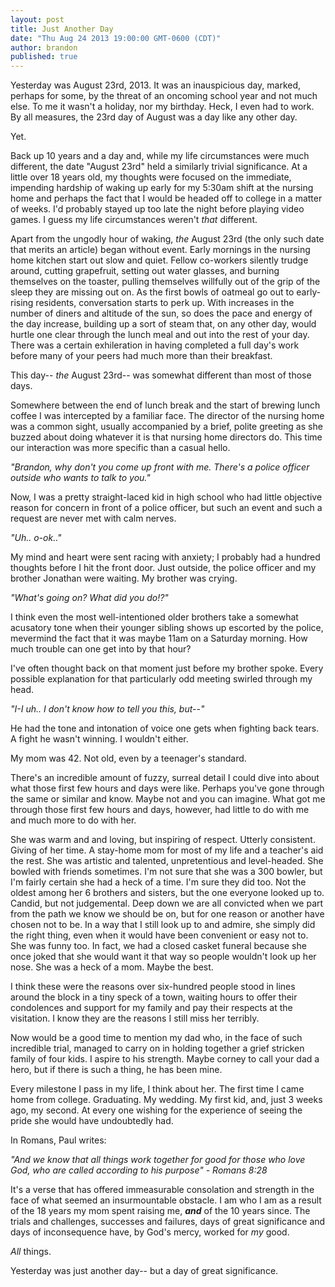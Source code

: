 ```yaml
---
layout: post
title: Just Another Day
date: "Thu Aug 24 2013 19:00:00 GMT-0600 (CDT)"
author: brandon
published: true
---
```


Yesterday was August 23rd, 2013. It was an inauspicious day, marked, perhaps for some, by the threat of an oncoming school year and not much else. To me it wasn't a holiday, nor my birthday. Heck, I even had to work. By all measures, the 23rd day of August was a day like any other day.
 
Yet.
 
Back up 10 years and a day and, while my life circumstances were much different, the date "August 23rd" held a similarly trivial significance. At a little over 18 years old, my thoughts were focused on the immediate, impending hardship of waking up early for my 5:30am shift at the nursing home and perhaps the fact that I would be headed off to college in a matter of weeks. I'd probably stayed up too late the night before playing video games. I guess my life circumstances weren't _that_ different.
 
Apart from the ungodly hour of waking, _the_ August 23rd (the only such date that merits an article) began without event. Early mornings in the nursing home kitchen start out slow and quiet. Fellow co-workers silently trudge around, cutting grapefruit, setting out water glasses, and burning themselves on the toaster, pulling themselves willfully out of the grip of the sleep they are missing out on. As the first bowls of oatmeal go out to early-rising residents, conversation starts to perk up. With increases in the number of diners and altitude of the sun, so does the pace and energy of the day increase, building up a sort of steam that, on any other day, would hurtle one clear through the lunch meal and out into the rest of your day. There was a certain exhileration in having completed a full day's work before many of your peers had much more than their breakfast.

This day-- _the_ August 23rd-- was somewhat different than most of those days.

Somewhere between the end of lunch break and the start of brewing lunch coffee I was intercepted by a familiar face. The director of the nursing home was a common sight, usually accompanied by a brief, polite greeting as she buzzed about doing whatever it is that nursing home directors do. This time our interaction was more specific than a casual hello. 

_"Brandon, why don't you come up front with me. There's a police officer outside who wants to talk to you."_ 

Now, I was a pretty straight-laced kid in high school who had little objective reason for concern in front of a police officer, but such an event and such a request are never met with calm nerves. 

_"Uh.. o-ok.."_ 

My mind and heart were sent racing with anxiety; I probably had a hundred thoughts before I hit the front door. Just outside, the police officer and my brother Jonathan were waiting. My brother was crying. 

_"What's going on? What did you do!?"_ 

I think even the most well-intentioned older brothers take a somewhat acusatory tone when their younger sibling shows up escorted by the police, mevermind the fact that it was maybe 11am on a Saturday morning. How much trouble can one get into by that hour?

I've often thought back on that moment just before my brother spoke. Every possible explanation for that particularly odd meeting swirled through my head. 

_"I-I uh.. I don't know how to tell you this, but--"_

He had the tone and intonation of voice one gets when fighting back tears. A fight he wasn't winning. I wouldn't either.

My mom was 42. Not old, even by a teenager's standard.

There's an incredible amount of fuzzy, surreal detail I could dive into about what those first few hours and days were like. Perhaps you've gone through the same or similar and know. Maybe not and you can imagine. What got me through those first few hours and days, however, had little to do with me and much more to do with her.

She was warm and and loving, but inspiring of respect. Utterly consistent. Giving of her time. A stay-home mom for most of my life and a teacher's aid the rest. She was artistic and talented, unpretentious and level-headed. She bowled with friends sometimes. I'm not sure that she was a 300 bowler, but I'm fairly certain she had a heck of a time. I'm sure they did too. Not the oldest among her 6 brothers and sisters, but the one everyone looked up to. Candid, but not judgemental. Deep down we are all convicted when we part from the path we know we should be on, but for one reason or another have chosen not to be. In a way that I still look up to and admire, she simply did the right thing, even when it would have been convenient or easy not to. She was funny too. In fact, we had a closed casket funeral because she once joked that she would want it that way so people wouldn't look up her nose. She was a heck of a mom. Maybe the best. 

I think these were the reasons over six-hundred people stood in lines around the block in a tiny speck of a town, waiting hours to offer their condolences and support for my family and pay their respects at the visitation. I know they are the reasons I still miss her terribly.

Now would be a good time to mention my dad who, in the face of such incredible trial, managed to carry on in holding together a grief stricken family of four kids. I aspire to his strength. Maybe corney to call your dad a hero, but if there is such a thing, he has been mine.

Every milestone I pass in my life, I think about her. The first time I came home from college. Graduating. My wedding. My first kid, and, just 3 weeks ago, my second. At every one wishing for the experience of seeing the pride she would have undoubtedly had. 

In Romans, Paul writes:

_"And we know that all things work together for good for those who love God, who are called according to his purpose" - Romans 8:28_

It's a verse that has offered immeasurable consolation and strength in the face of what seemed an insurmountable obstacle. I am who I am as a result of the 18 years my mom spent raising me, _**and**_ of the 10 years since. The trials and challenges, successes and failures, days of great significance and days of inconsequence have, by God's mercy, worked for _my_ good.

_All_ things. 

Yesterday was just another day-- but a day of great significance.